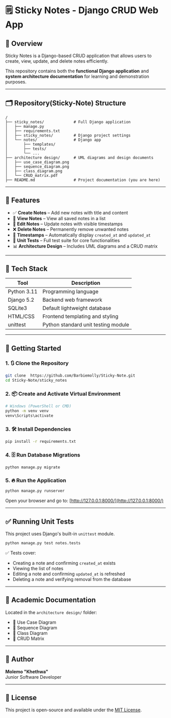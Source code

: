 # 🗒️ Sticky Notes - Django CRUD Web App

## 📌 Overview
Sticky Notes is a Django-based CRUD application that allows users to create, view, update, and delete notes efficiently. 

This repository contains both the **functional Django application** and **system architecture documentation** for learning and demonstration purposes.

---

## 🗂️ Repository(Sticky-Note) Structure

```
/
├── sticky_notes/             # Full Django application
│   ├── manage.py
│   ├── requirements.txt
│   ├── sticky_notes/         # Django project settings
│   └── notes/                # Django app
│       ├── templates/
│       ├── tests/
│       └── ...
├── architecture design/      # UML diagrams and design documents
│   ├── use_case_diagram.png
│   ├── sequence_diagram.png
│   ├── class_diagram.png
│   └── CRUD_matrix.pdf
├── README.md                 # Project documentation (you are here)
```

---

## 🔧 Features

- ✅ **Create Notes** – Add new notes with title and content
- 📃 **View Notes** – View all saved notes in a list
- 📝 **Edit Notes** – Update notes with visible timestamps
- ❌ **Delete Notes** – Permanently remove unwanted notes
- 📅 **Timestamps** – Automatically display `created_at` and `updated_at`
- 🧪 **Unit Tests** – Full test suite for core functionalities
- 📊 **Architecture Design** – Includes UML diagrams and a CRUD matrix

---

## 🧰 Tech Stack

| Tool        | Description                          |
|-------------|--------------------------------------|
| Python 3.11 | Programming language                 |
| Django 5.2  | Backend web framework                |
| SQLite3     | Default lightweight database         |
| HTML/CSS    | Frontend templating and styling      |
| unittest    | Python standard unit testing module  |

---

## 🚀 Getting Started

### 1. 🔃 Clone the Repository
```bash
git clone  https://github.com/Barbiemolly/Sticky-Note.git
cd Sticky-Note/sticky_notes
```

### 2. 📦 Create and Activate Virtual Environment
```bash
# Windows (PowerShell or CMD)
python -m venv venv
venv\Scripts\activate
```

### 3. 🛠️ Install Dependencies
```bash
pip install -r requirements.txt
```

### 4. 🗄️ Run Database Migrations
```bash
python manage.py migrate
```

### 5. 🔥 Run the Application
```bash
python manage.py runserver
```

Open your browser and go to: [http://127.0.0.1:8000/](http://127.0.0.1:8000/)

---

## ✅ Running Unit Tests

This project uses Django's built-in `unittest` module.

```bash
python manage.py test notes.tests
```

✅ Tests cover:
- Creating a note and confirming `created_at` exists  
- Viewing the list of notes  
- Editing a note and confirming `updated_at` is refreshed  
- Deleting a note and verifying removal from the database

---

## 🧠 Academic Documentation

Located in the `architecture design/` folder:
- 📌 Use Case Diagram
- 📌 Sequence Diagram
- 📌 Class Diagram
- 📌 CRUD Matrix

---

## 📎 Author

**Molemo "Khethwa"**  
Junior Software Developer   

---

## 📃 License

This project is open-source and available under the [MIT License](LICENSE).

